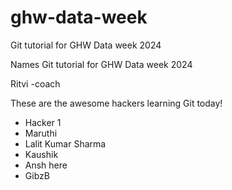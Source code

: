 # ghw-data-week

Git tutorial for GHW Data week 2024

Names
Git tutorial for GHW Data week 2024

Ritvi -coach

These are the awesome hackers learning Git today!

- Hacker 1
- Maruthi
- Lalit Kumar Sharma
- Kaushik
- Ansh here
- GibzB
